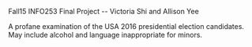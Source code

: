 Fall15 INFO253 Final Project -- Victoria Shi and Allison Yee

A profane examination of the USA 2016 presidential election candidates. May include alcohol and language inappropriate for minors. 